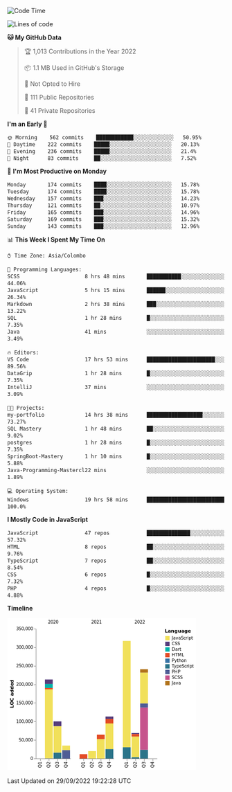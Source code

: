 
<!--START_SECTION:waka-->
![Code Time](http://img.shields.io/badge/Code%20Time-695%20hrs%208%20mins-blue)

![Lines of code](https://img.shields.io/badge/From%20Hello%20World%20I%27ve%20Written-1%20Million%20lines%20of%20code-blue)

**🐱 My GitHub Data** 

> 🏆 1,013 Contributions in the Year 2022
 > 
> 📦 1.1 MB Used in GitHub's Storage 
 > 
> 🚫 Not Opted to Hire
 > 
> 📜 111 Public Repositories 
 > 
> 🔑 41 Private Repositories  
 > 
**I'm an Early 🐤** 

```text
🌞 Morning    562 commits    ████████████░░░░░░░░░░░░░   50.95% 
🌆 Daytime    222 commits    █████░░░░░░░░░░░░░░░░░░░░   20.13% 
🌃 Evening    236 commits    █████░░░░░░░░░░░░░░░░░░░░   21.4% 
🌙 Night      83 commits     ██░░░░░░░░░░░░░░░░░░░░░░░   7.52%

```
📅 **I'm Most Productive on Monday** 

```text
Monday       174 commits    ████░░░░░░░░░░░░░░░░░░░░░   15.78% 
Tuesday      174 commits    ████░░░░░░░░░░░░░░░░░░░░░   15.78% 
Wednesday    157 commits    ███░░░░░░░░░░░░░░░░░░░░░░   14.23% 
Thursday     121 commits    ██░░░░░░░░░░░░░░░░░░░░░░░   10.97% 
Friday       165 commits    ███░░░░░░░░░░░░░░░░░░░░░░   14.96% 
Saturday     169 commits    ███░░░░░░░░░░░░░░░░░░░░░░   15.32% 
Sunday       143 commits    ███░░░░░░░░░░░░░░░░░░░░░░   12.96%

```


📊 **This Week I Spent My Time On** 

```text
⌚︎ Time Zone: Asia/Colombo

💬 Programming Languages: 
SCSS                     8 hrs 48 mins       ███████████░░░░░░░░░░░░░░   44.06% 
JavaScript               5 hrs 15 mins       ██████░░░░░░░░░░░░░░░░░░░   26.34% 
Markdown                 2 hrs 38 mins       ███░░░░░░░░░░░░░░░░░░░░░░   13.22% 
SQL                      1 hr 28 mins        █░░░░░░░░░░░░░░░░░░░░░░░░   7.35% 
Java                     41 mins             ░░░░░░░░░░░░░░░░░░░░░░░░░   3.49%

🔥 Editors: 
VS Code                  17 hrs 53 mins      ██████████████████████░░░   89.56% 
DataGrip                 1 hr 28 mins        █░░░░░░░░░░░░░░░░░░░░░░░░   7.35% 
IntelliJ                 37 mins             ░░░░░░░░░░░░░░░░░░░░░░░░░   3.09%

🐱‍💻 Projects: 
my-portfolio             14 hrs 38 mins      ██████████████████░░░░░░░   73.27% 
SQL Mastery              1 hr 48 mins        ██░░░░░░░░░░░░░░░░░░░░░░░   9.02% 
postgres                 1 hr 28 mins        █░░░░░░░░░░░░░░░░░░░░░░░░   7.35% 
SpringBoot-Mastery       1 hr 10 mins        █░░░░░░░░░░░░░░░░░░░░░░░░   5.88% 
Java-Programming-Mastercl22 mins             ░░░░░░░░░░░░░░░░░░░░░░░░░   1.89%

💻 Operating System: 
Windows                  19 hrs 58 mins      █████████████████████████   100.0%

```

**I Mostly Code in JavaScript** 

```text
JavaScript               47 repos            ██████████████░░░░░░░░░░░   57.32% 
HTML                     8 repos             ██░░░░░░░░░░░░░░░░░░░░░░░   9.76% 
TypeScript               7 repos             ██░░░░░░░░░░░░░░░░░░░░░░░   8.54% 
CSS                      6 repos             █░░░░░░░░░░░░░░░░░░░░░░░░   7.32% 
PHP                      4 repos             █░░░░░░░░░░░░░░░░░░░░░░░░   4.88%

```


**Timeline**

![Chart not found](https://raw.githubusercontent.com/ccweerasinghe1994/ccweerasinghe1994/master/charts/bar_graph.png) 


 Last Updated on 29/09/2022 19:22:28 UTC
<!--END_SECTION:waka-->

